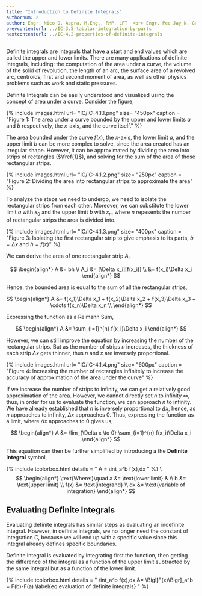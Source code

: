 ```yaml
---
title: "Introduction to Definite Integrals"
authornum: 2
author: Engr. Nico O. Aspra, M.Eng., RMP, LPT  <br> Engr. Pee Jay N. Gealone
prevcontenturl: ../IC-3.5-tabular-integration-by-parts
nextcontenturl: ../IC-4.2-properties-of-definite-integrals
---
```




Definite integrals are integrals that have a start and end values which are called the upper and lower limits. There are many applications of definite integrals, including: the computation of the area under a curve, the volume of the solid of revolution, the length of an arc, the surface area of a revolved arc, centroids, first and second moment of area, as well as other physics problems such as work and static pressures.

Definite Integrals can be easily understood and visualized using the concept of area under a curve. Consider the figure,


{% include images.html 
    url= "IC/IC-4.1.1.png" 
    size= "450px"
    caption = "Figure 1: The area under a curve bounded by the upper and lower limits $a$ and $b$ respectively, the $x$-axis, and the curve itself."
%}




The area bounded under the curve $f(x)$, the $x$-axis, the lower limit $a$, and the upper limit $b$ can be more complex to solve, since the area created has an irregular shape. However, it can be approximated by dividing the area into strips of rectangles ($\fref{1}$), and solving for the sum of the area of those rectangular strips.



{% include images.html 
    url= "IC/IC-4.1.2.png" 
    size= "250px"
    caption = "Figure 2: Dividing the area into rectangular strips to approximate the area"
%} 





To analyze the steps we need to undergo, we need to isolate the rectangular strips from each other. Moreover, we can substitute the lower limit $a$ with $x_0$ and the upper limit $b$ with $x_n$, where $n$ repesents the number of rectangular strips the area is divided into.


{% include images.html 
    url= "IC/IC-4.1.3.png" 
    size= "400px"
    caption = "Figure 3: Isolating the first rectangular strip to give emphasis to its parts, $b=\Delta x$ and $h=f(x)$"
%} 


We can derive the area of one rectangular strip $A_i$,

$$
\begin{align*}
	A &= bh \\
	A_i &= [\Delta x_i][f(x_i)] \\
	&= f(x_i)\Delta x_i
\end{align*}
$$

Hence, the bounded area is equal to the sum of all the rectangular strips,

$$
\begin{align*}
	A &= f(x_1)\Delta x_1 + f(x_2)\Delta x_2 + f(x_3)\Delta x_3 + \cdots f(x_n)\Delta x_n \\
\end{align*}
$$

Expressing the function as a Reimann Sum,

$$
\begin{align*}
	A &= \sum_{i=1}^{n} f(x_i)\Delta x_i
\end{align*}
$$

However, we can still improve the equation by increasing the number of the rectangular strips. But as the number of strips $n$ increases, the thickness of each strip $\Delta x$ gets thinner, thus $n$ and $x$ are inversely proportional. 


{% include images.html 
    url= "IC/IC-4.1.4.png" 
    size= "600px"
    caption = "Figure 4: Increasing the number of rectangles infinitely to increase the accuracy of approximation of the area under the curve"
%} 




If we increase the number of strips to infinity, we can get a relatively good approximation of the area. However, we cannot directly set $n$ to infinity $\infty$, thus, in order for us to evaluate the function, we can approach $n$ to infinity. 
We have already established that $n$ is inversely proportional to $\Delta x$, hence, as $n$ approaches to infinity, $\Delta x$ approaches 0. Thus, expressing the function as a limit, where $\Delta x$ approaches to 0 gives us, 

$$
\begin{align*}
	A &= \lim_{\Delta x \to 0} \sum_{i=1}^{n} f(x_i)\Delta x_i
\end{align*}
$$

This equation can then be further simplified by introducing a the **Definite Integral** symbol,

{% include tcolorbox.html
	details = "
        A = \int_a^b f(x)\,dx
    "
%}
\\
$$
\begin{align*}
	\text{Where:}\quad a &= \text{lower limit} & \\
	b &= \text{upper limit} \\
	f(x) &= \text{integrand} \\
	dx &= \text{variable of integration}
\end{align*}
$$







## Evaluating Definite Integrals
Evaluating definite integrals has similar steps as evaluating an indefinite integral. However, in definite integrals, we no longer need the constant of integration $C$, because we will end up with a specific value since this integral already defines specific boundaries. 


Definite Integral is evaluated by integrating first the function, then getting the difference of the integral as a function of the upper limit subtracted
by the same integral but as a function of the lower limit.


{% include tcolorbox.html
	details = "
        \int_a^b f(x)\,dx &= \Bigl[F(x)\Bigr]_a^b = F(b)-F(a)
        \label{eq:evaluation of definite integrals}
    "
%}




